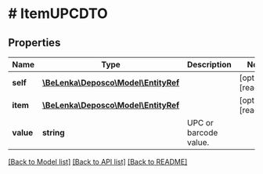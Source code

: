 # # ItemUPCDTO

## Properties

Name | Type | Description | Notes
------------ | ------------- | ------------- | -------------
**self** | [**\BeLenka\Deposco\Model\EntityRef**](EntityRef.md) |  | [optional] [readonly]
**item** | [**\BeLenka\Deposco\Model\EntityRef**](EntityRef.md) |  | [optional] [readonly]
**value** | **string** | UPC or barcode value. |

[[Back to Model list]](../../README.md#models) [[Back to API list]](../../README.md#endpoints) [[Back to README]](../../README.md)

